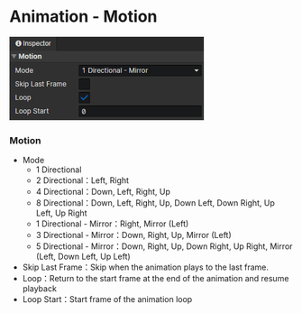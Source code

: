 # Animation - Motion

![](img/animation-motion-1.png)

### Motion

- Mode
  - 1 Directional
  - 2 Directional：Left, Right
  - 4 Directional：Down, Left, Right, Up
  - 8 Directional：Down, Left, Right, Up, Down Left, Down Right, Up Left, Up Right
  - 1 Directional - Mirror：Right, Mirror (Left)
  - 3 Directional - Mirror：Down, Right, Up, Mirror (Left)
  - 5 Directional - Mirror：Down, Right, Up, Down Right, Up Right, Mirror (Left, Down Left, Up Left)
- Skip Last Frame：Skip when the animation plays to the last frame.
- Loop：Return to the start frame at the end of the animation and resume playback
- Loop Start：Start frame of the animation loop